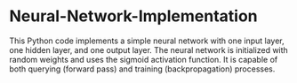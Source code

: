 # Neural-Network-Implementation
This Python code implements a simple neural network with one input layer, one hidden layer, and one output layer. The neural network is initialized with random weights and uses the sigmoid activation function. It is capable of both querying (forward pass) and training (backpropagation) processes.
